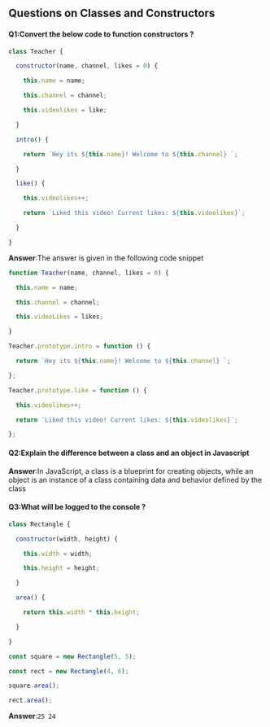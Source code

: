 ## Questions on Classes and Constructors 

#### Q1:Convert the below code to function constructors ?

```js
class Teacher {

  constructor(name, channel, likes = 0) {

    this.name = name;

    this.channel = channel;

    this.videolikes = like;

  }

  intro() {

    return `Hey its ${this.name}! Welcome to ${this.channel} `;

  }

  like() {

    this.videolikes++;

    return `Liked this video! Current likes: ${this.videolikes}`;

  }

}
```

**Answer**:The answer is given in the following code snippet 

```js
function Teacher(name, channel, likes = 0) {

  this.name = name;

  this.channel = channel;

  this.videoLikes = likes;

}

Teacher.prototype.intro = function () {

  return `Hey its ${this.name}! Welcome to ${this.channel} `;

};

Teacher.prototype.like = function () {

  this.videolikes++;

  return `Liked this video! Current likes: ${this.videolikes}`;

};
```

#### Q2:Explain the difference between a class and an object in Javascript 

**Answer**:In JavaScript, a class is a blueprint for creating objects, while an object is an instance of a class containing data and behavior defined by the class

#### Q3:What will be logged to the console ? 

```js
class Rectangle {

  constructor(width, height) {

    this.width = width;

    this.height = height;

  }

  area() {

    return this.width * this.height;

  }

}

const square = new Rectangle(5, 5);

const rect = new Rectangle(4, 6);

square.area();

rect.area();
```

**Answer**:`25 24`